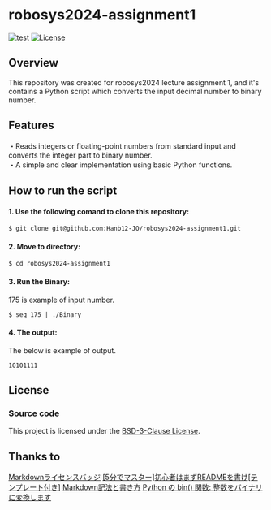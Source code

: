 # robosys2024-assignment1

[![test](https://github.com/Hanb12-JO/robosys2024-assignment1/actions/workflows/test.yml/badge.svg)](https://github.com/Hanb12-JO/robosys2024-assignment1/actions/workflows/test.yml)
[![License](https://img.shields.io/badge/License-BSD_3--Clause-blue.svg)](https://opensource.org/licenses/BSD-3-Clause)

## Overview
This repository was created for robosys2024 lecture assignment 1, and it's  contains a Python script which converts the input decimal number to binary number. 

## Features
・Reads integers or floating-point numbers from standard input and converts the integer part to binary number.  
・A simple and clear implementation using basic Python functions.  

## How to run the script
#### 1. Use the following comand to clone this repository:

```
$ git clone git@github.com:Hanb12-JO/robosys2024-assignment1.git  
```

#### 2. Move to directory:

```
$ cd robosys2024-assignment1
``` 

#### 3. Run the Binary:
175 is example of input number. 

```
$ seq 175 | ./Binary 
```

#### 4. The output:
The below is example of output.

```
10101111
```

## License
### Source code
This project is licensed under the [BSD-3-Clause License](https://opensource.org/license/BSD-3-Clause).

## Thanks to
[Markdownライセンスバッジ](https://gist.github.com/LiuToki/c383dd2ffcf3d03b43bbf26bdf39332b)
[[5分でマスター]初心者はまずREADMEを書け[テンプレート付き]](https://qiita.com/Canard_engineer_c_cpp/items/81ce4e53881138dbf37f)
[Markdown記法と書き方](https://help.docbase.io/posts/13697) 
[Python の bin() 関数: 整数をバイナリに変換します](https://www.php.cn/ja/faq/628795.html) 
